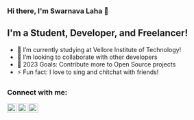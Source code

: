 ### Hi there, I'm Swarnava Laha 👋

## I'm a Student, Developer, and Freelancer!
- 🔭 I’m currently studying at Vellore Institute of Technology!
- 👯 I’m looking to collaborate with other developers
- 🥅 2023 Goals: Contribute more to Open Source projects
- ⚡ Fun fact: I love to sing and chitchat with friends!

### Connect with me:

[<img align="left" alt="Swarnava | Twitter" width="22px" src="https://cdn.jsdelivr.net/npm/simple-icons@v3/icons/twitter.svg" />][twitter]
[<img align="left" alt="Swarnava | LinkedIn" width="22px" src="https://cdn.jsdelivr.net/npm/simple-icons@v3/icons/linkedin.svg" />][linkedin]
[<img align="left" alt="Swarnava | Instagram" width="22px" src="https://cdn.jsdelivr.net/npm/simple-icons@v3/icons/instagram.svg" />][instagram]

<br />


[twitter]: https://twitter.com/s_Laha2001
[instagram]: https://instagram.com/_hashtag_swarnava_
[linkedin]: https://linkedin.com/in/swarnava-laha-194680200
